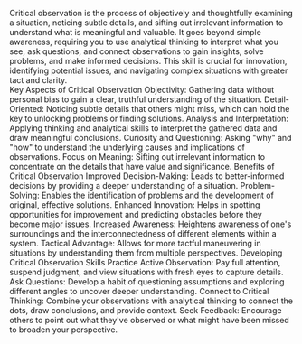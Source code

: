 Critical observation is the process of objectively and thoughtfully examining a situation, noticing subtle details, and sifting out irrelevant information to understand what is meaningful and valuable. It goes beyond simple awareness, requiring you to use analytical thinking to interpret what you see, ask questions, and connect observations to gain insights, solve problems, and make informed decisions. This skill is crucial for innovation, identifying potential issues, and navigating complex situations with greater tact and clarity.  
Key Aspects of Critical Observation
Objectivity:
Gathering data without personal bias to gain a clear, truthful understanding of the situation. 
Detail-Oriented:
Noticing subtle details that others might miss, which can hold the key to unlocking problems or finding solutions. 
Analysis and Interpretation:
Applying thinking and analytical skills to interpret the gathered data and draw meaningful conclusions. 
Curiosity and Questioning:
Asking "why" and "how" to understand the underlying causes and implications of observations. 
Focus on Meaning:
Sifting out irrelevant information to concentrate on the details that have value and significance. 
Benefits of Critical Observation
Improved Decision-Making:
Leads to better-informed decisions by providing a deeper understanding of a situation. 
Problem-Solving:
Enables the identification of problems and the development of original, effective solutions. 
Enhanced Innovation:
Helps in spotting opportunities for improvement and predicting obstacles before they become major issues. 
Increased Awareness:
Heightens awareness of one's surroundings and the interconnectedness of different elements within a system. 
Tactical Advantage:
Allows for more tactful maneuvering in situations by understanding them from multiple perspectives. 
Developing Critical Observation Skills
Practice Active Observation:
Pay full attention, suspend judgment, and view situations with fresh eyes to capture details. 
Ask Questions:
Develop a habit of questioning assumptions and exploring different angles to uncover deeper understanding. 
Connect to Critical Thinking:
Combine your observations with analytical thinking to connect the dots, draw conclusions, and provide context. 
Seek Feedback:
Encourage others to point out what they've observed or what might have been missed to broaden your perspective. 
